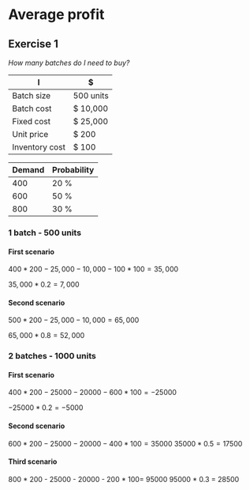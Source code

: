 # Average profit

## Exercise 1

*How many batches do I need to buy?*

| I              | $         |
| -------------- | --------- |
| Batch size     | 500 units |
| Batch cost     | $ 10,000  |
| Fixed cost     | $ 25,000  |
| Unit price     | $ 200     |
| Inventory cost | $ 100     |

| Demand | Probability |
| ------ | ----------- |
| 400    | 20 %        |
| 600    | 50 %        |
| 800    | 30 %        |

### 1 batch - 500 units

#### First scenario 

$400 * 200 - 25,000 - 10,000 - 100 * 100 = 35,000$

$35,000 * 0.2 = 7,000$

#### Second scenario

$500 * 200 - 25,000 - 10,000 = 65,000$

$65,000 * 0.8 = 52,000$

### 2 batches - 1000 units

#### First scenario
$400 * 200 - 25000 - 20000 - 600 * 100= -25000$

$-25000 * 0.2 = -5000$

#### Second scenario
$600 * 200 - 25000 - 20000 - 400 * 100= 35000$
$35000 * 0.5 = 17500$

#### Third scenario
800 * 200 - 25000 - 20000 - 200 * 100= 95000
95000 * 0.3 = 28500